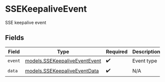 # SSEKeepaliveEvent

SSE keepalive event


## Fields

| Field                                                                | Type                                                                 | Required                                                             | Description                                                          |
| -------------------------------------------------------------------- | -------------------------------------------------------------------- | -------------------------------------------------------------------- | -------------------------------------------------------------------- |
| `event`                                                              | [models.SSEKeepaliveEventEvent](../models/ssekeepaliveeventevent.md) | :heavy_check_mark:                                                   | Event type                                                           |
| `data`                                                               | [models.SSEKeepaliveEventData](../models/ssekeepaliveeventdata.md)   | :heavy_check_mark:                                                   | N/A                                                                  |